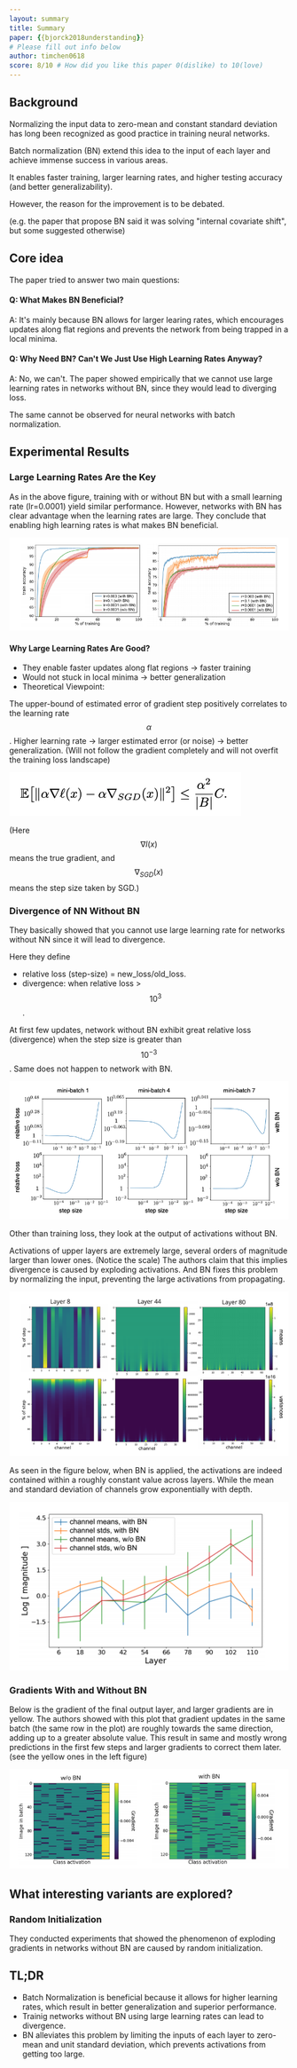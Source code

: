 ```yaml
---
layout: summary
title: Summary
paper: {{bjorck2018understanding}}
# Please fill out info below
author: timchen0618
score: 8/10 # How did you like this paper 0(dislike) to 10(love)
---
```


## Background
Normalizing the input data to zero-mean and constant standard deviation has long been recognized as good practice in training neural networks. 

Batch normalization (BN) extend this idea to the input of each layer and achieve immense success in various areas.

It enables faster training, larger learning rates, and higher testing accuracy (and better generalizability). 

However, the reason for the improvement is to be debated. 

(e.g. the paper that propose BN said it was solving "internal covariate shift", but some suggested otherwise)

## Core idea 
The paper tried to answer two main questions:

#### Q: What Makes BN Beneficial?
A: It's mainly because BN allows for larger learing rates, which encourages updates along flat regions and prevents the network from being trapped in a local minima. 

#### Q: Why Need BN? Can't We Just Use High Learning Rates Anyway?
A: No, we can't. The paper showed empirically that we cannot use large learning rates in networks without BN, since they would lead to diverging loss. 

The same cannot be observed for neural networks with batch normalization.


## Experimental Results

### Large Learning Rates Are the Key
As in the above figure, training with or without BN but with a small learning rate (lr=0.0001) yield similar performance. However, networks with BN has clear advantage when the learning rates are large. They conclude that enabling high learning rates is what makes BN beneficial.

![Testing Accuracy](bjorck2018understandin_1a.png)

#### Why Large Learning Rates Are Good?
- They enable faster updates along flat regions -> faster training 
- Would not stuck in local minima -> better generalization
- Theoretical Viewpoint: 

The upper-bound of estimated error of gradient step positively correlates to the learning rate $$\alpha$$.
Higher learning rate -> larger estimated error (or noise) -> better generalization. 
(Will not follow the gradient completely and will not overfit the training loss landscape)

![Formula](bjorck2018understandin_1f.png)

(Here $$\nabla l(x)$$ means the true gradient, and $$\nabla_{SGD}(x)$$ means the step size taken by SGD.)


### Divergence of NN Without BN
They basically showed that you cannot use large learning rate for networks without NN since it will lead to divergence.

Here they define 
- relative loss (step-size) = new_loss/old_loss. 
- divergence: when relative loss > $$10^3$$.

At first few updates, network without BN exhibit great relative loss (divergence) when the step size is greater than  $$10^{-3}$$. 
Same does not happen to network with BN.

![Step Size](bjorck2018understandin_1b.png)

Other than training loss, they look at the output of activations without BN. 

Activations of upper layers are extremely large, several orders of magnitude larger than lower ones. (Notice the scale)
The authors claim that this implies divergence is caused by exploding activations.
And BN fixes this problem by normalizing the input, preventing the large activations from propagating.

![Activation Heat Map](bjorck2018understandin_1c.png)

As seen in the figure below, when BN is applied, the activations are indeed contained within a roughly constant value across layers. While the mean and standard deviation of channels grow exponentially with depth.

![Channel Mean and Variance](bjorck2018understandin_1d.png)


### Gradients With and Without BN
Below is the gradient of the final output layer, and larger gradients are in yellow. 
The authors showed with this plot that gradient updates in the same batch (the same row in the plot) are roughly towards the same direction, adding up to a greater absolute value. 
This result in same and mostly wrong predictions in the first few steps and larger gradients to correct them later. (see the yellow ones in the left figure)

![Gradient Heat Map](bjorck2018understandin_1e.png)


## What interesting variants are explored?

### Random Initialization
They conducted experiments that showed the phenomenon of exploding gradients in networks without BN are caused by random initialization. 

## TL;DR
* Batch Normalization is beneficial because it allows for higher learning rates, which result in better generalization and superior performance.
* Trainig networks without BN using large learning rates can lead to divergence.
* BN alleviates this problem by limiting the inputs of each layer to zero-mean and unit standard deviation, which prevents activations from getting too large.
